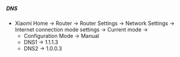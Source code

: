 ##### DNS

- Xiaomi Home → Router → Router Settings → Network Settings → Internet connection mode settings → Current mode →
	- Configuration Mode → Manual
	- DNS1 → 1.1.1.3
	- DNS2 → 1.0.0.3